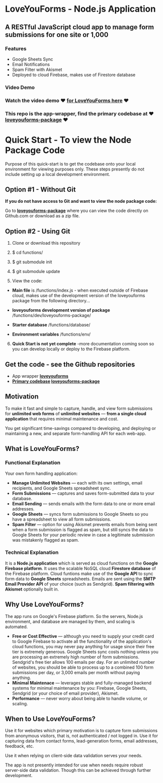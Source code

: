 # LoveYouForms - Node.js Application

## A RESTful JavaScript cloud app to manage form submissions for one site or 1,000

### Features
* Google Sheets Sync
* Email Notifications
* Spam Filter with Akismet
* Deployed to cloud Firebase, makes use of Firestore database

### Video Demo

### Watch the video demo ❤️ **<a href="https://player.vimeo.com/video/579210454">for LoveYouForms here</a>** ❤️

### This repo is the app-wrapper, find the primary codebase at ❤️ **<a href="https://github.com/LoveYouFyi/loveyouforms-package">loveyouforms-package</a>** ❤️

# Quick Start - To view the Node Package Code

Purpose of this quick-start is to get the codebase onto your local environment for viewing purposes only. These steps presently do not include setting up a local development environment.

## Option #1 - Without Git
**If you do not have access to Git and want to view the node package code:**

Go to **<a href="https://github.com/LoveYouFyi/loveyouforms-package">loveyouforms-package</a>** where you can view the code directly on Github.com or download as a zip file.

## Option #2 - Using Git

1. Clone or download this repository

2. $ cd functions/

3. $ git submodule init

4. $ git submodule update

5. View the code:

  * **Main file** is /functions/index.js - when executed outside of Firebase cloud, makes use of the development version of the loveyouforms package from the following directory...

  * **loveyouforms development version of package** /functions/dev/loveyouforms-package/

  * **Starter database** /functions/database/

  * **Environment variables** /functions/env/

6. **Quick Start is not yet complete** -more documentation coming soon so you can develop locally or deploy to the Firebase platform.

## Get the code - see the Github repositories
* App wrapper **<a href="https://github.com/LoveYouFyi/loveyouforms">loveyouforms</a>**
* **<u>Primary codebase</u> <a href="https://github.com/LoveYouFyi/loveyouforms-package">loveyouforms-package</a>**

## Motivation

To make it fast and simple to capture, handle, and view form submissions for **unlimited web forms** of **unlimited websites** &mdash; **from a single cloud application** that requires minimal maintenance and cost.

You get significant time-savings compared to developing, and deploying or maintaining
a new, and separate form-handling API for each web-app.

## What is LoveYouForms?

### Functional Explanation

Your own form handling application:

* **Manage Unlimited Websites** &mdash; each with its own settings, email recipients, and Google Sheets spreadsheet sync.
* **Form Submissions** &mdash; captures and saves form-submitted data to your database.
* **Email Sending** &mdash; sends emails with the form data to one or more email addresses.
* **Google Sheets** &mdash; syncs form submissions to Google Sheets so you have a spreadsheet to view all form submissions.
* **Spam Filter** &mdash; option for using Akismet prevents emails from being sent when a form submission is flagged as spam, but still syncs the data to Google Sheets for your periodic review in case a legitimate submission was mistakenly flagged as spam.

### Technical Explanation

It is a **Node.js application** which is served as cloud functions on the **Google Firebase platform**. It uses the scalable NoSQL cloud **Firestore database** of the Firebase platform. Cloud funtions make use of the **Google API** to sync form data to **Google Sheets** spreadsheets. Emails are sent using the **SMTP Email Provider API** of your choice (such as Sendgrid). **Spam filtering with Akismet** optionally built in.

## Why Use LoveYouForms?

The app runs on Google's Firebase platform. So the servers, Node.js environment, and database are managed by them, and scaling is automated.

* **Free or Cost Effective** &mdash; although you need to supply your credit card to Google Firebase to activate all the functionality of the application's cloud functions, you may never pay anything for usage since their free tier is extremely generous. Google Sheets sync costs nothing unless you are processing an extremely high number of form submissions. Sendgrid's free tier allows 100 emails per day. For an unlimited number of websites, you should be able to process up to a combined 100 form submissions per day, or 3,000 emails per month without paying anything.
* **Minimal Maintenace** &mdash; leverages stable and fully-managed backend systems for minimal maintenance by you: Firebase, Google Sheets, Sendgrid (or your choice of email provider), Akismet.
* **Performance** &mdash; never worry about being able to handle volume, or scaling.


## When to Use LoveYouForms?

Use it for websites which primary motivation is to capture form submissions from anonymous visitors, that is, not authenticated / not logged in. Use it for capturing data from contact forms, lead-generation forms, email addresses, feedback, etc.

Use it when relying on client-side data validation serves your needs.

The app is not presently intended for use when needs require robust server-side data validation. Though this can be achieved through further development.

